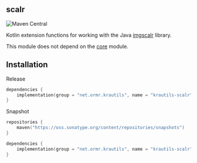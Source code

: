 ## scalr

![Maven Central](https://img.shields.io/maven-central/v/net.ormr.krautils/krautils-scalr?label=release&style=for-the-badge)

Kotlin extension functions for working with the Java [imgscalr](https://github.com/rkalla/imgscalr) library.

This module does not depend on the [core](../../core/README.md) module.

## Installation

Release

```kotlin
dependencies {
	implementation(group = "net.ormr.krautils", name = "krautils-scalr", version = "${RELEASE_VERSION}")
}
```

Snapshot

```kotlin
repositories {
	maven("https://oss.sonatype.org/content/repositories/snapshots")
}

dependencies {
	implementation(group = "net.ormr.krautils", name = "krautils-scalr", version = "${SNAPSHOT_VERSION}")
}
```